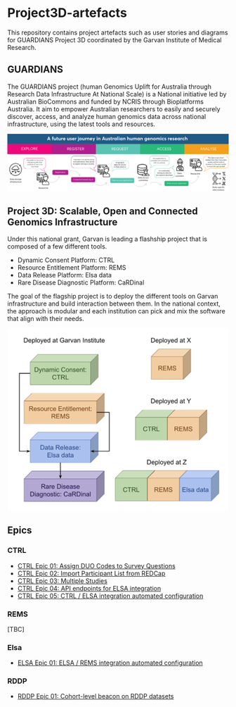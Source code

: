 # Project3D-artefacts

This repository contains project artefacts such as user stories and diagrams for GUARDIANS Project 3D coordinated by the Garvan Institute of Medical Research.

## GUARDIANS

The GUARDIANS project (human Genomics Uplift for Australia through Research Data Infrastructure At National Scale) is a National initiative led by Australian BioCommons and funded by NCRIS through Bioplatforms Australia. It aim to empower Australian researchers to easily and securely discover, access, and analyze human genomics data across national infrastructure, using the latest tools and resources.

![Guardians user journey.png](./docs/Guardians_user_journey.png)

## Project 3D: Scalable, Open and Connected Genomics Infrastructure

Under this national grant, Garvan is leading a flashship project that is composed of a few different tools.

- Dynamic Consent Platform: CTRL
- Resource Entitlement Platform: REMS
- Data Release Platform: Elsa data
- Rare Disease Diagnostic Platform: CaRDinal

The goal of the flagship project is to deploy the different tools on Garvan infrastructure and build interaction between them. In the national context, the approach is modular and each institution can pick and mix the software that align with their needs.

![Project 3D modules](./docs/Project3D_modules.png)

## Epics

### CTRL

- [CTRL Epic 01: Assign DUO Codes to Survey Questions](./CTRL_epics/CTRL01-duo_codes.md)
- [CTRL Epic 02: Import Participant List from REDCap](./CTRL_epics/CTRL02-redcap_participants.md)
- [CTRL Epic 03: Multiple Studies](./CTRL_epics/CTRL03-multi_study.md)
- [CTRL Epic 04: API endpoints for ELSA integration](./CTRL_epics/CTRL04-elsa_integration.md)
- [CTRL Epic 05: CTRL / ELSA integration automated configuration](./CTRL_epics/CTRL05-ctrl_elsa_config.md)

### REMS

[TBC]

### Elsa

- [ELSA Epic 01: ELSA / REMS integration automated configuration](/ELSA_epics/ELSA01-rems_integration.md)

### RDDP

- [RDDP Epic 01: Cohort-level beacon on RDDP datasets](/RDDP_epics/RDDP01-cohort_beacon.md)

